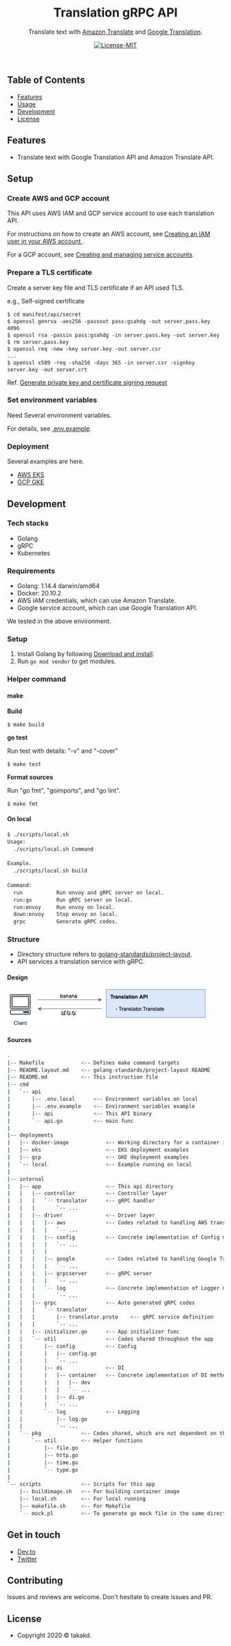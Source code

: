 <h1 align="center">Translation gRPC API</h1>

<p align="center">Translate text with <a href="https://aws.amazon.com/jp/translate/" alt="Amazon Translate">Amazon Translate</a> and <a href="https://cloud.google.com/translate/" alt="Google Translation">Google Translation</a>.</p>

<p align="center">
<a target="_blank" rel="noopener noreferrer" href="https://camo.githubusercontent.com/a568b3692dcc72af17d4abfed1b2c81d47f05dcaaefb021c9f9d3d6a856d3e6e/68747470733a2f2f696d672e736869656c64732e696f2f62616467652f4c6963656e73652d4d49542d696e666f726d6174696f6e616c3f7374796c653d666c6174"><img src="https://camo.githubusercontent.com/a568b3692dcc72af17d4abfed1b2c81d47f05dcaaefb021c9f9d3d6a856d3e6e/68747470733a2f2f696d672e736869656c64732e696f2f62616467652f4c6963656e73652d4d49542d696e666f726d6174696f6e616c3f7374796c653d666c6174" alt="License-MIT" data-canonical-src="https://img.shields.io/badge/License-MIT-informational?style=flat" style="max-width:100%;"></a>
</p>

<br>

## Table of Contents

- [Features](#features)
- [Usage](#usage)
- [Development](#development)
- [License](#license)

## Features

- Translate text with Google Translation API and Amazon Translate API.

## Setup

### Create AWS and GCP account

This API uses AWS IAM and GCP service account to use each translation API.

For instructions on how to create an AWS account, see [Creating an IAM user in your AWS account
](https://docs.aws.amazon.com/IAM/latest/UserGuide/id_users_create.html).

For a GCP account, see [Creating and managing service accounts](https://cloud.google.com/iam/docs/creating-managing-service-accounts).

### Prepare a TLS certificate

Create a server key file and TLS certificate if an API used TLS.

e.g., Self-signed certificate

```
$ cd manifest/api/secret
$ openssl genrsa -aes256 -passout pass:gsahdg -out server.pass.key 4096
$ openssl rsa -passin pass:gsahdg -in server.pass.key -out server.key
$ rm server.pass.key
$ openssl req -new -key server.key -out server.csr
...
$ openssl x509 -req -sha256 -days 365 -in server.csr -signkey server.key -out server.crt
```

Ref. [Generate private key and certificate signing request](https://devcenter.heroku.com/articles/ssl-certificate-self)

### Set environment variables

Need Several environment variables.

For details, see [.env.example](deployments/local/.env.example).

### Deployment

Several examples are here.

* [AWS EKS](deployments/aws/README.md)
* [GCP GKE](deployments/gcp/README.md)

## Development

### Tech stacks

- Golang
- gRPC
- Kubernetes

### Requirements

- Golang: 1.14.4 darwin/amd64
- Docker: 20.10.2
- AWS IAM credentials, which can use Amazon Translate.
- Google service account, which can use Google Translation API.

We tested in the above environment.

### Setup

1. Install Golang by following [Download and install](https://golang.org/doc/install).
2. Run `go mod vendor` to get modules.

### Helper command

#### make

**Build**

```
$ make build
```

**go test**

Run test with details: "-v" and "-cover"

```
$ make test
```

**Format sources**

Run "go fmt", "goimports", and "go lint".

```
$ make fmt
```

#### On local 

```sh
$ ./scripts/local.sh
Usage:
  ./scripts/local.sh Command

Example.
  ./scripts/local.sh build

Command:
  run           Run envoy and gRPC server on local.
  run:go        Run gRPC server on local.
  run:envoy     Run envoy on local.
  down:envoy    Stop envoy on local.
  grpc          Generate gRPC codes.
```

### Structure

- Directory structure refers to [golang-standards/project-layout](https://github.com/golang-standards/project-layout).
- API services a translation service with gRPC.

#### Design

![Design](docs/design.jpg?raw=true)

#### Sources

```sh
.
|-- Makefile            <-- Defines make command targets
|-- README.layout.md    <-- golang-standards/project-layout README
|-- README.md           <-- This instruction file
|-- cmd
|   `-- api
|       |-- .env.local      <-- Environment variables on local
|       |-- .env.example    <-- Environment variables example
|       |-- api             <-- This API binary
|       `-- api.go          <-- main func
|
|-- deployments
|   |-- docker-image            <-- Working directory for a container image
|   |-- eks                     <-- EKS deployment examples
|   |-- gcp                     <-- GKE deployment examples
|   `-- local                   <-- Example running on local
|
|-- internal
|   |-- app                     <-- This api directory
|   |   |-- controller          <-- Controller layer
|   |   |   `-- translator      <-- gRPC handler
|   |   |       `-- ...
|   |   |-- driver              <-- Driver layer
|   |   |   |-- aws             <-- Codes related to handling AWS translate service
|   |   |   |   `-- ...
|   |   |   |-- config          <-- Concrete implementation of Config methods
|   |   |   |   `-- ...
|   |   |   |
|   |   |   |-- google          <-- Codes related to handling Google Translation API.
|   |   |   |   `-- ...
|   |   |   |-- grpcserver      <-- gRPC server
|   |   |   |   `-- ...
|   |   |   `-- log             <-- Concrete implementation of Logger methods
|   |   |       `-- ...
|   |   |-- grpc                <-- Auto generated gRPC codes
|   |   |   `-- translator
|   |   |       |-- translator.proto    <-- gRPC service definition
|   |   |       `-- ...
|   |   |-- initializer.go      <-- App initializer func
|   |   `-- util                <-- Codes shared throughout the app
|   |       |-- config          <-- Config
|   |       |   |-- config.go
|   |       |   `-- ...
|   |       |-- di              <-- DI
|   |       |   |-- container   <-- Concrete implementation of DI methods
|   |       |   |   |-- dev
|   |       |   |   `-- ...
|   |       |   |-- di.go
|   |       |   `-- ...
|   |       `-- log             <-- Logging
|   |           |-- log.go
|   |           `-- ...
|   `-- pkg             <-- Codes shared, which are not dependent on the app
|       `-- util        <-- Helper functions
|           |-- file.go
|           |-- http.go
|           |-- time.go
|           `-- type.go
|
`-- scripts             <-- Scripts for this app
    |-- buildimage.sh   <-- For building container image
    |-- local.sh        <-- For local running
    |-- makefile.sh     <-- For Makefile
    `-- mock.pl         <-- To generate go mock file in the same directory
```

## Get in touch

- [Dev.to](https://dev.to/takakd)
- [Twitter](https://twitter.com/takakdkd)

## Contributing

Issues and reviews are welcome. Don't hesitate to create issues and PR.

## License

- Copyright 2020 © takakd.



